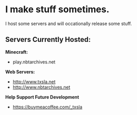 # I make stuff sometimes.
I host some servers and will occationally release some stuff.



## Servers Currently Hosted:
**Minecraft:**
 - play.nbtarchives.net

**Web Servers:**
 - http://www.txsla.net
 - http://www.nbtarchives.net

**Help Support Future Development**
- https://buymeacoffee.com/_txsla
